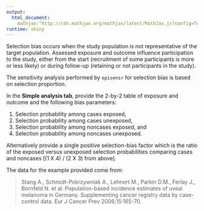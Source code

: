 ```yaml
---
output: 
  html_document:
    mathjax:"http://cdn.mathjax.org/mathjax/latest/MathJax.js?config=TeX-AMS-MML_HTMLorMML"
runtime: shiny
---
```

Selection bias occurs when the study population is not representative of the
target population.
Assessed exposure and outcome influence participation to the study, either from
the start (recruitment of some participants is more or less likely) or during
follow-up (retaining or not participants in the study).

The sensitivity analysis performed by `episensr` for selection bias is based on
selection proportion.

In the **Simple analysis tab**, provide the 2-by-2 table of exposure and outcome and
the following bias parameters:

1. Selection probability among cases exposed,
2. Selection probability among cases unexposed,
3. Selection probability among noncases exposed, and
4. Selection probability among noncases unexposed.

Alternatively provide a single positive selection-bias factor which is the ratio
of the exposed versus unexposed selection probabilities comparing cases and
noncases [(1 X 4) / (2 X 3) from above].

The data for the example provided come from:

> Stang A., Schmidt-Pokrzywniak A., Lehnert M., Parkin D.M., Ferlay J., Bornfeld N. et al. Population-based incidence estimates of uveal melanoma in Germany. Supplementing cancer registry data by case-control data. Eur J Cancer Prev 2006;15:165-70.

